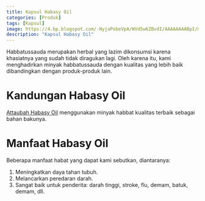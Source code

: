 ```yaml
---
title: Kapsul Habasy Oil
categories: [Produk]
tags: [Kapsul]
image: https://4.bp.blogspot.com/-NyjaPobeVpA/WVd5w6ZBvdI/AAAAAAAABpI/mNYFEB_GKUgY5404G5pl6Zza9MceFKGNwCKgBGAs/s1600/attaubah-habbasy.png
description: "Kapsul Habasy Oil"
---
```


<div class="paraph">Habbatussauda merupakan herbal yang lazim dikonsumsi karena khasiatnya yang sudah tidak diragukan lagi. Oleh karena itu, kami menghadirkan minyak habbatussauda dengan kualitas yang lebih baik dibandingkan dengan produk-produk lain.</div>

<h1>Kandungan Habasy Oil</h1>

<div class="paraph"><a href="/posts/kapsul-habasy-oil-vnc" title="Attaubah Habasy Oil">Attaubah Habasy Oil</a> menggunakan minyak habbat kualitas terbaik sebagai bahan bakunya.</div>

<h1>Manfaat Habasy Oil</h1>

<div class="paraph">Beberapa manfaat habat yang dapat kami sebutkan, diantaranya:</div>

<ol>
    <li>Meningkatkan daya tahan tubuh.</li>
    <li>Melancarkan peredaran darah.</li>
    <li>Sangat baik untuk penderita: darah tinggi, stroke, flu, demam, batuk, demam, dll.</li>
</ol>